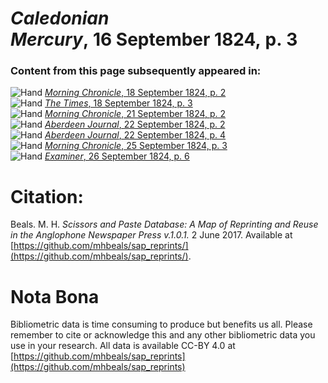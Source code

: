 # *Caledonian Mercury*, 16 September 1824, p. 3  
  
### Content from this page subsequently appeared in:  
![Hand](http://scissorsandpaste.net/wp-content/uploads/2017/06/smallhandpointer.png) [*Morning Chronicle*, 18 September 1824, p. 2](https://mhbeals.github.io/sap_html/Morning-Chronicle/Morning-Chronicle-18-September-1824-p-2)  
![Hand](http://scissorsandpaste.net/wp-content/uploads/2017/06/smallhandpointer.png) [*The Times*, 18 September 1824, p. 3](https://mhbeals.github.io/sap_html/The-Times/The-Times-18-September-1824-p-3)  
![Hand](http://scissorsandpaste.net/wp-content/uploads/2017/06/smallhandpointer.png) [*Morning Chronicle*, 21 September 1824, p. 2](https://mhbeals.github.io/sap_html/Morning-Chronicle/Morning-Chronicle-21-September-1824-p-2)  
![Hand](http://scissorsandpaste.net/wp-content/uploads/2017/06/smallhandpointer.png) [*Aberdeen Journal*, 22 September 1824, p. 2](https://mhbeals.github.io/sap_html/Aberdeen-Journal/Aberdeen-Journal-22-September-1824-p-2)  
![Hand](http://scissorsandpaste.net/wp-content/uploads/2017/06/smallhandpointer.png) [*Aberdeen Journal*, 22 September 1824, p. 4](https://mhbeals.github.io/sap_html/Aberdeen-Journal/Aberdeen-Journal-22-September-1824-p-4)  
![Hand](http://scissorsandpaste.net/wp-content/uploads/2017/06/smallhandpointer.png) [*Morning Chronicle*, 25 September 1824, p. 3](https://mhbeals.github.io/sap_html/Morning-Chronicle/Morning-Chronicle-25-September-1824-p-3)  
![Hand](http://scissorsandpaste.net/wp-content/uploads/2017/06/smallhandpointer.png) [*Examiner*, 26 September 1824, p. 6](https://mhbeals.github.io/sap_html/Examiner/Examiner-26-September-1824-p-6)  


# Citation: 

Beals. M. H. *Scissors and Paste Database: A Map of Reprinting and Reuse in the Anglophone Newspaper Press v.1.0.1.* 2 June 2017. Available at [https://github.com/mhbeals/sap_reprints/](https://github.com/mhbeals/sap_reprints/). 

# Nota Bona

Bibliometric data is time consuming to produce but benefits us all. Please remember to cite or acknowledge this and any other bibliometric data you use in your research. All data is available CC-BY 4.0 at [https://github.com/mhbeals/sap_reprints](https://github.com/mhbeals/sap_reprints)